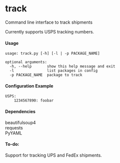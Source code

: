 # track
Command line interface to track shipments

Currently supports USPS tracking numbers.
  
#### Usage

    usage: track.py [-h] [-l | -p PACKAGE_NAME]
  
    optional arguments:
      -h, --help       show this help message and exit
      -l               list packages in config
      -p PACKAGE_NAME  package to track

#### Configuration Example
    USPS:
        1234567890: foobar


#### Dependencies
beautifulsoup4  
requests  
PyYAML  


#### To-do:

Support for tracking UPS and FedEx shipments.
